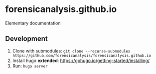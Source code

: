# forensicanalysis.github.io

Elementary documentation

## Development

 1. Clone with submodules: `git clone --recurse-submodules https://github.com/forensicanalysis/forensicanalysis.github.io`
 1. Install hugo **extended**: https://gohugo.io/getting-started/installing/
 2. Run: `hugo server`
